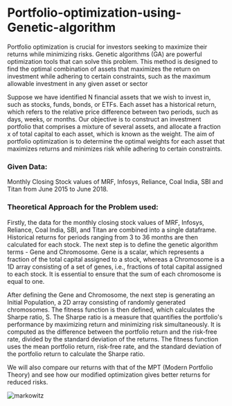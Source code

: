 # Portfolio-optimization-using-Genetic-algorithm

Portfolio optimization is crucial for investors seeking to maximize their returns while minimizing risks. Genetic algorithms (GA) are powerful optimization tools that can solve this problem. This method is designed to find the optimal combination of assets that maximizes the return on investment while adhering to certain constraints, such as the maximum allowable investment in any given asset or sector

Suppose we have identified N financial assets that we wish to invest in, such as stocks, funds, bonds, or ETFs. Each asset has a historical return, which refers to the relative price difference between two periods, such as days, weeks, or months. Our objective is to construct an investment portfolio that comprises a mixture of several assets, and allocate a fraction x of total capital to each asset, which is known as the weight. The aim of portfolio optimization is to determine the optimal weights for each asset that maximizes returns and minimizes risk while adhering to certain constraints.

### Given Data:
Monthly Closing Stock values of MRF, Infosys, Reliance, Coal India, SBI and Titan from June 2015 to June 2018.

### Theoretical Approach for the Problem used:
Firstly, the data for the monthly closing stock values of MRF, Infosys, Reliance, Coal India, SBI, and Titan are combined into a single dataframe. Historical returns for periods ranging from 3 to 36 months are then calculated for each stock. The next step is to define the genetic algorithm terms - Gene and Chromosome. Gene is a scalar, which represents a fraction of the total capital assigned to a stock, whereas a Chromosome is a 1D array consisting of a set of genes, i.e., fractions of total capital assigned to each stock. It is essential to ensure that the sum of each chromosome is equal to one.

After defining the Gene and Chromosome, the next step is generating an Initial Population, a 2D array consisting of randomly generated chromosomes. The fitness function is then defined, which calculates the Sharpe ratio, S. The Sharpe ratio is a measure that quantifies the portfolio's performance by maximizing return and minimizing risk simultaneously. It is computed as the difference between the portfolio return and the risk-free rate, divided by the standard deviation of the returns. The fitness function uses the mean portfolio return, risk-free rate, and the standard deviation of the portfolio return to calculate the Sharpe ratio.

We will also compare our returns with that of the MPT (Modern Portfolio Theory) and see how our modified optimization gives better returns for reduced risks.

![markowitz](https://github.com/RutunjayRao/Portfolio-optimization-genetic-algorithm/assets/89570687/b602bcd1-47ea-4d7d-b3de-f0dc8126b9af)
